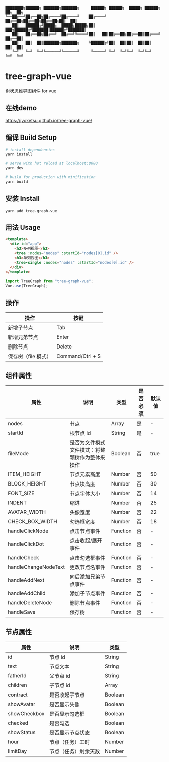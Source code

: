 ```
████████╗██████╗ ███████╗███████╗     ██████╗ ██████╗  █████╗ ██████╗ ██╗  ██╗
╚══██╔══╝██╔══██╗██╔════╝██╔════╝    ██╔════╝ ██╔══██╗██╔══██╗██╔══██╗██║  ██║
   ██║   ██████╔╝█████╗  █████╗█████╗██║  ███╗██████╔╝███████║██████╔╝███████║
   ██║   ██╔══██╗██╔══╝  ██╔══╝╚════╝██║   ██║██╔══██╗██╔══██║██╔═══╝ ██╔══██║
   ██║   ██║  ██║███████╗███████╗    ╚██████╔╝██║  ██║██║  ██║██║     ██║  ██║
   ╚═╝   ╚═╝  ╚═╝╚══════╝╚══════╝     ╚═════╝ ╚═╝  ╚═╝╚═╝  ╚═╝╚═╝     ╚═╝  ╚═╝

```

# tree-graph-vue

树状思维导图组件 for vue

## 在线demo
https://jyoketsu.github.io/tree-graph-vue/

## 编译 Build Setup

```bash
# install dependencies
yarn install

# serve with hot reload at localhost:8080
yarn dev

# build for production with minification
yarn build
```

## 安装 Install

```
yarn add tree-graph-vue
```

## 用法 Usage

```html
<template>
  <div id="app">
    <h3>多列视图</h3>
    <tree :nodes="nodes" :startId="nodes[0].id" />
    <h3>单列视图</h3>
    <tree-single :nodes="nodes" :startId="nodes[0].id" />
  </div>
</template>
```

```javascript
import TreeGraph from "tree-graph-vue";
Vue.use(TreeGraph);
```

## 操作

| 操作                | 按键             |
| ------------------- | ---------------- |
| 新增子节点          | Tab              |
| 新增兄弟节点        | Enter            |
| 删除节点            | Delete           |
| 保存树（file 模式） | Command/Ctrl + S |

## 组件属性

| 属性                 | 说明                                            | 类型     | 是否必须 | 默认值 |
| -------------------- | ----------------------------------------------- | -------- | -------- | ------ |
| nodes                | 节点                                            | Array    | 是       | -      |
| startId              | 根节点 id                                       | String   | 是       | -      |
| fileMode             | 是否为文件模式 文件模式：将整颗树作为整体来操作 | Boolean  | 否       | true   |
| ITEM_HEIGHT          | 节点元素高度                                    | Number   | 否       | 50     |
| BLOCK_HEIGHT         | 节点块高度                                      | Number   | 否       | 30     |
| FONT_SIZE            | 节点字体大小                                    | Number   | 否       | 14     |
| INDENT               | 缩进                                            | Number   | 否       | 25     |
| AVATAR_WIDTH         | 头像宽度                                        | Number   | 否       | 22     |
| CHECK_BOX_WIDTH      | 勾选框宽度                                      | Number   | 否       | 18     |
| handleClickNode      | 点击节点事件                                    | Function | 否       | -      |
| handleClickDot       | 点击收起/展开事件                               | Function | 否       | -      |
| handleCheck          | 点击勾选框事件                                  | Function | 否       | -      |
| handleChangeNodeText | 更改节点名事件                                  | Function | 否       | -      |
| handleAddNext        | 向后添加兄弟节点事件                            | Function | 否       | -      |
| handleAddChild       | 添加子节点事件                                  | Function | 否       | -      |
| handleDeleteNode     | 删除节点事件                                    | Function | 否       | -      |
| handleSave           | 保存树                                          | Function | 否       | -      |

## 节点属性

| 属性         | 说明                 | 类型    |
| ------------ | -------------------- | ------- |
| id           | 节点 id              | String  |
| text         | 节点文本             | String  |
| fatherId     | 父节点 id            | String  |
| children     | 子节点 id            | Array   |
| contract     | 是否收起子节点       | Boolean |
| showAvatar   | 是否显示头像         | Boolean |
| showCheckbox | 是否显示勾选框       | Boolean |
| checked      | 是否勾选             | Boolean |
| showStatus   | 是否显示节点状态     | Boolean |
| hour         | 节点（任务）工时     | Number  |
| limitDay     | 节点（任务）剩余天数 | Number  |
